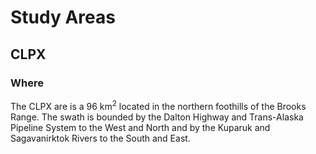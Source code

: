 # Study Areas
## CLPX
### Where
<p>
The CLPX are is a 96 km<sup>2</sup> located in the northern foothills of the Brooks Range. The swath is bounded by the Dalton Highway and Trans-Alaska Pipeline System to the West and North and by the Kuparuk and Sagavanirktok Rivers to the South and East. 
</p>
